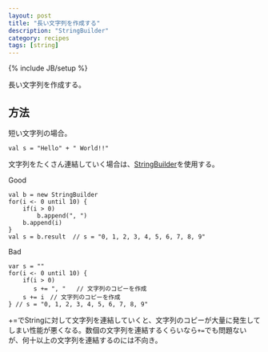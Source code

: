 ```yaml
---
layout: post
title: "長い文字列を作成する"
description: "StringBuilder"
category: recipes
tags: [string]
---
```

{% include JB/setup %}

長い文字列を作成する。

## 方法

短い文字列の場合。
	
	val s = "Hello" + " World!!"

文字列をたくさん連結していく場合は、[StringBuilder](http://www.scala-lang.org/api/current/index.html#scala.collection.mutable.StringBuilder)を使用する。

<span class="label success">Good</span>

	val b = new StringBuilder
	for(i <- 0 until 10) {
		if(i > 0)
			b.append(", ")
		b.append(i)
	} 
	val s = b.result  // s = "0, 1, 2, 3, 4, 5, 6, 7, 8, 9"

<span class="label important">Bad</span>

	var s = ""
	for(i <- 0 until 10) {
		if(i > 0)
		   s += ", "   // 文字列のコピーを作成
		s += i　// 文字列のコピーを作成
	} // s = "0, 1, 2, 3, 4, 5, 6, 7, 8, 9"


+=でStringに対して文字列を連結していくと、文字列のコピーが大量に発生してしまい性能が悪くなる。数個の文字列を連結するくらいなら`+=`でも問題ないが、何十以上の文字列を連結するのには不向き。
